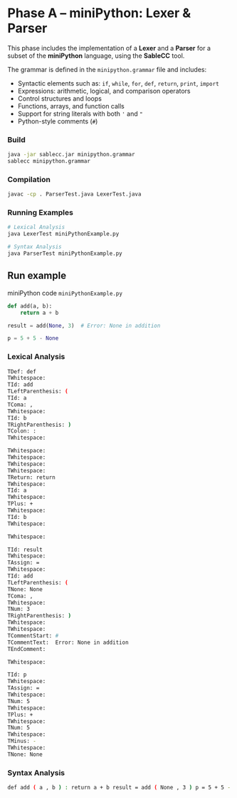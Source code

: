 # Phase A – miniPython: Lexer & Parser 

This phase includes the implementation of a **Lexer** and a **Parser** for a subset of the **miniPython** language, using the **SableCC** tool.

The grammar is defined in the `minipython.grammar` file and includes:

- Syntactic elements such as: `if`, `while`, `for`, `def`, `return`, `print`, `import`
- Expressions: arithmetic, logical, and comparison operators
- Control structures and loops
- Functions, arrays, and function calls
- Support for string literals with both `'` and `"`
- Python-style comments (`#`)

### Build

```bash
java -jar sablecc.jar minipython.grammar
sablecc minipython.grammar
```

### Compilation
```bash
javac -cp . ParserTest.java LexerTest.java
```

### Running Examples
```bash
# Lexical Analysis
java LexerTest miniPythonExample.py

# Syntax Analysis
java ParserTest miniPythonExample.py
```
## Run example
miniPython code `miniPythonExample.py`
```python
def add(a, b):
    return a + b

result = add(None, 3)  # Error: None in addition

p = 5 + 5 - None
```
### Lexical Analysis
 ```sh
TDef: def
TWhitespace:
TId: add
TLeftParenthesis: (
TId: a
TComa: ,
TWhitespace:
TId: b
TRightParenthesis: )
TColon: :
TWhitespace:

TWhitespace:
TWhitespace:
TWhitespace:
TWhitespace:
TReturn: return
TWhitespace:
TId: a
TWhitespace:
TPlus: +
TWhitespace:
TId: b
TWhitespace:

TWhitespace:

TId: result
TWhitespace:
TAssign: =
TWhitespace:
TId: add
TLeftParenthesis: (
TNone: None
TComa: ,
TWhitespace:
TNum: 3
TRightParenthesis: )
TWhitespace:
TWhitespace:
TCommentStart: #
TCommentText:  Error: None in addition
TEndComment:

TWhitespace:

TId: p
TWhitespace:
TAssign: =
TWhitespace:
TNum: 5
TWhitespace:
TPlus: +
TWhitespace:
TNum: 5
TWhitespace:
TMinus: -
TWhitespace:
TNone: None
```
### Syntax Analysis
```sh
def add ( a , b ) : return a + b result = add ( None , 3 ) p = 5 + 5 - None
```
